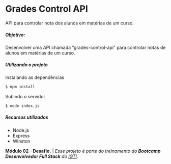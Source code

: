 # Grades Control API

API para controlar nota dos alunos em matérias de um curso.

##### Objetivo:

Desenvolver uma API chamada “grades-control-api” para controlar notas de alunos em matérias de um curso.

##### Utilizando o projeto

Instalando as dependências
```sh
$ npm install
```

Subindo o servidor
```sh
$ node index.js
```

##### Recursos utilizados

- Node.js
- Express
- Winston

**Módulo 02 - Desafio.** | _Esse projeto é parte do treinamento do **Bootcamp Desenvolvedor Full Stack** do [IGTI](https://www.igti.com.br/)._
